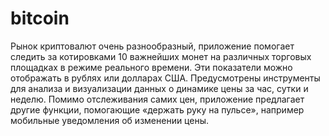 # bitcoin

Рынок криптовалют очень разнообразный, приложение помогает следить за котировками 10 важнейших монет на различных торговых площадках в режиме реального времени. 
Эти показатели можно отображать в рублях или долларах США. Предусмотрены инструменты для анализа и визуализации данных о динамике цены за час, сутки и неделю. 
Помимо отслеживания самих цен, приложение предлагает другие функции, помогающие «держать руку на пульсе», например мобильные уведомления об изменении цены. 
